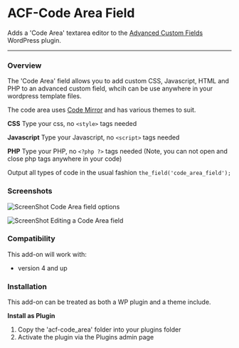 # ACF-Code Area Field

Adds a 'Code Area' textarea editor to the  [Advanced Custom Fields](http://wordpress.org/extend/plugins/advanced-custom-fields/) WordPress plugin.

-----------------------

### Overview

The 'Code Area' field allows you to add custom CSS, Javascript, HTML and PHP to an advanced custom field, whcih can be use anywhere in your wordpress template files.

The code area uses [Code Mirror](http://codemirror.net) and has various themes to suit.

**CSS**
Type your css, no ```<style>``` tags needed

**Javascript**
Type your Javascript, no ```<script>``` tags needed

**PHP**
Type your PHP, no ```<?php ?>``` tags needed (Note, you can not open and close php tags anywhere in your code)

Output all types of code in the usual fashion ```the_field('code_area_field');```

### Screenshots

![ScreenShot](https://raw.github.com/taylormsj/acf-code_area-field/master/screenshot-1.jpg)
Code Area field options

![ScreenShot](https://raw.github.com/taylormsj/acf-code_area-field/master/screenshot-2.jpg)
Editing a Code Area field


### Compatibility

This add-on will work with:

* version 4 and up


### Installation

This add-on can be treated as both a WP plugin and a theme include.

**Install as Plugin**

1. Copy the 'acf-code_area' folder into your plugins folder
2. Activate the plugin via the Plugins admin page

